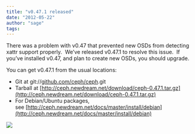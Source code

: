 ```yaml
---
title: "v0.47.1 released"
date: "2012-05-22"
author: "sage"
tags: 
---
```


There was a problem with v0.47 that prevented new OSDs from detecting xattr support properly.  We’ve released v0.47.1 to resolve this issue.  If you’ve installed v0.47, and plan to create new OSDs, you should upgrade.

You can get v0.47.1 from the usual locations:

- Git at git://[github.com/ceph/ceph](http://github.com/ceph/ceph).git
- Tarball at [http://ceph.newdream.net/download/ceph-0.47.1.tar.gz](http://ceph.newdream.net/download/ceph-0.47.1.tar.gz)
- For Debian/Ubuntu packages, see [http://ceph.newdream.net/docs/master/install/debian](http://ceph.newdream.net/docs/master/install/debian)

![](http://track.hubspot.com/__ptq.gif?a=268973&k=14&bu=http://ceph.com&r=http://ceph.com/releases/v0-47-1-released/&bvt=rss&p=wordpress)
